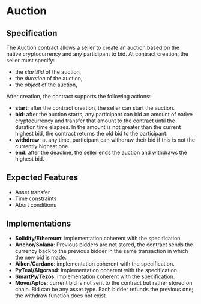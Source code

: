 # Auction

## Specification

The Auction contract allows a seller to create an auction based on the native cryptocurrency and any participant to bid.
At contract creation, the seller must specify:
- the *startBid* of the auction,
- the *duration* of the auction,
- the *object* of the auction,

After creation, the contract supports the following actions:
- **start**: after the contract creation, the seller can start the auction. 
- **bid**: after the auction starts, any participant can bid an amount of native cryptocurrency and transfer that 
amount to the contract until the duration time elapses. In the amount is not greater than the current highest bid, the contract returns the old bid to the participant.
- **withdraw**: at any time, participant can withdraw their bid if this is not the currently highest one.
- **end**: after the deadline, the seller ends the auction and withdraws the highest bid.

## Expected Features

- Asset transfer
- Time constraints
- Abort conditions

## Implementations

- **Solidity/Ethereum**: implementation coherent with the specification.
- **Anchor/Solana**: Previous bidders are not stored, the contract sends the currency back to the previous bidder in the same transaction in which the new bid is made. 
- **Aiken/Cardano**: implementation coherent with the specification.
- **PyTeal/Algorand**: implementation coherent with the specification.
- **SmartPy/Tezos**: implementation coherent with the specification.
- **Move/Aptos**: current bid is not sent to the contract but rather stored on chain. Bid can be any asset type. Each bidder refunds the previous one; the withdraw function does not exist.
